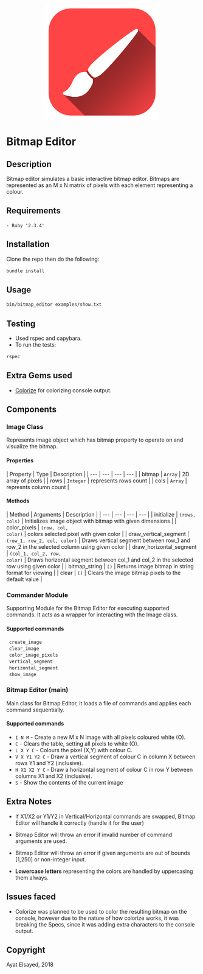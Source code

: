 <p align="center">
  <img src="bitmaplogo.png">
</p>

# Bitmap Editor

## Description 

Bitmap editor simulates a basic interactive bitmap editor. Bitmaps
are represented as an M x N matrix of pixels with each element representing a colour.

## Requirements
```
- Ruby '2.3.4'
```

## Installation
Clone the repo then do the following:
```sh
bundle install
```

## Usage
```sh
bin/bitmap_editor examples/show.txt
```


## Testing
- Used rspec and capybara.
- To run the tests:
```sh
rspec
```

## Extra Gems used

- [Colorize](https://github.com/fazibear/colorize) for colorizing console output.


## Components

### Image Class

Represents image object which has bitmap property to operate on and visualize the bitmap.

#### Properties


| Property | Type | Description |
| --- | --- | --- | --- |
| bitmap | <code>Array</code> | 2D array of pixels |
| rows | <code>Integer</code> | represents rows count |
| cols | <code>Array</code> | represnts column count |

#### Methods


| Method | Arguments | Description |
| --- | --- | --- | --- |
| initialize | <code>(rows, cols)</code> | Initializes image object with bitmap with given dimensions |
| color_pixels | <code>(row, col, color)</code> | colors selected pixel with given color |
| draw_vertical_segment | <code>(row_1, row_2, col, color)</code> | Draws vertical segment between row_1 and row_2 in the selected column using given color |
| draw_horizontal_segment | <code>(col_1, col_2, row, color)</code> | Draws horizontal segment between col_1 and col_2 in the selected row using given color |
| bitmap_string | <code>()</code> | Returns image bitmap in string format for viewing |
| clear | <code>()</code> | Clears the image bitmap pixels to the default value |


### Commander Module

Supporting Module for the Bitmap Editor for executing supported commands. It acts as a wrapper for interacting with the Image class.

#### Supported commands

```ruby
 create_image
 clear_image
 color_image_pixels
 vertical_segment
 horizontal_segment
 show_image
```


### Bitmap Editor (main)

Main class for Bitmap Editor, it loads a file of commands and applies each command sequentially.


#### Supported commands

- `I N M` - Create a new M x N image with all pixels coloured white (O).
- `C` - Clears the table, setting all pixels to white (O).
- `L X Y C` - Colours the pixel (X,Y) with colour C.
- `V X Y1 Y2 C` - Draw a vertical segment of colour C in column X between rows Y1 and Y2 (inclusive).
- `H X1 X2 Y C` - Draw a horizontal segment of colour C in row Y between columns X1 and X2 (inclusive).
- `S` - Show the contents of the current image


## Extra Notes
- If X1/X2 or Y1/Y2 in Vertical/Horizontal commands are swapped, Bitmap Editor will handle it correctly (handle it for the user)

- Bitmap Editor will throw an error if invalid number of command arguments are used.  

- Bitmap Editor will throw an error if given arguments are out of bounds [1,250] or non-integer input.  

- **Lowercase letters** representing the colors are handled by uppercasing them always.

## Issues faced
- Colorize was planned to be used to color the resulting bitmap on the console, however due to the nature of how colorize works, it was breaking the Specs, since it was adding extra characters to the console output.

## Copyright
Ayat Elsayed, 2018
